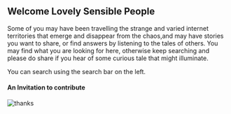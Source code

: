 ## Welcome Lovely Sensible People

Some of you may have been travelling the strange and varied internet territories that emerge and disappear from the chaos,and may have stories you want to share, or find answers by listening to the tales of others. You may find what you are looking for here, otherwise keep searching and please do share if you hear of some curious tale that might illuminate.

You can search using the search bar on the left. 


#### An Invitation to contribute

![thanks](/img/invite.jpg)
